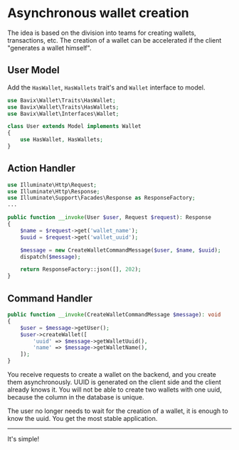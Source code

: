 # Asynchronous wallet creation

The idea is based on the division into teams for creating wallets, transactions, etc. The creation of a wallet can be accelerated if the client "generates a wallet himself".

## User Model

Add the `HasWallet`, `HasWallets` trait's and `Wallet` interface to model.

```php
use Bavix\Wallet\Traits\HasWallet;
use Bavix\Wallet\Traits\HasWallets;
use Bavix\Wallet\Interfaces\Wallet;

class User extends Model implements Wallet
{
    use HasWallet, HasWallets;
}
```

## Action Handler

```php
use Illuminate\Http\Request;
use Illuminate\Http\Response;
use Illuminate\Support\Facades\Response as ResponseFactory;
...

public function __invoke(User $user, Request $request): Response
{
    $name = $request->get('wallet_name');
    $uuid = $request->get('wallet_uuid');

    $message = new CreateWalletCommandMessage($user, $name, $uuid);
    dispatch($message);

    return ResponseFactory::json([], 202);
}
```

## Command Handler

```php
public function __invoke(CreateWalletCommandMessage $message): void
{
    $user = $message->getUser();
    $user->createWallet([
        'uuid' => $message->getWalletUuid(),
        'name' => $message->getWalletName(),
    ]);
}
```

You receive requests to create a wallet on the backend, and you create them asynchronously. UUID is generated on the client side and the client already knows it. You will not be able to create two wallets with one uuid, because the column in the database is unique.

The user no longer needs to wait for the creation of a wallet, it is enough to know the uuid. You get the most stable application.

---
It's simple!
